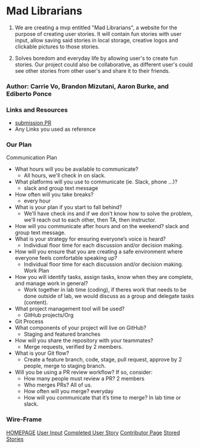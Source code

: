 # Mad Librarians

1. We are creating a mvp entitled "Mad Librarians", a website for the purpose of creating user stories. It will contain fun stories with user input, allow saving said stories in local storage, creative logos and clickable pictures to those stories.

2. Solves boredom and everyday life by allowing user's to create fun stories. Our project could also be collaborative, as different user's could see other stories from other user's and share it to their friends. 

### Author: Carrie Vo, Brandon Mizutani, Aaron Burke, and Ediberto Ponce

### Links and Resources
* [submission PR](http://xyz.com)
* Any Links you used as reference

### Our Plan
Communication Plan
- What hours will you be available to communicate?
  * All hours, we'll check in on slack.
- What platforms will you use to communicate (ie. Slack, phone …)?
  * slack and group text message
- How often will you take breaks?
  * every hour
- What is your plan if you start to fall behind?
  * We'll have check ins and if we don't know how to solve the problem, we'll reach out to each other, then TA, then instructor.
- How will you communicate after hours and on the weekend?
slack and group text message.
- What is your strategy for ensuring everyone’s voice is heard?
  * Individual floor time for each discussion and/or decision making.
- How will you ensure that you are creating a safe environment where everyone feels comfortable speaking up?
  * Individual floor time for each discussion and/or decision making.
Work Plan
- How you will identify tasks, assign tasks, know when they are complete, and manage work in general?
  * Work together in lab time (coding), if theres work that needs to be done outside of lab, we would discuss as a group and delegate tasks (content).
- What project management tool will be used?
  * GitHub projects/Org
- Git Process
- What components of your project will live on GitHub?
  * Staging and featured branches
- How will you share the repository with your teammates?
  * Merge requests, verified by 2 members.
- What is your Git flow?
  * Create a feature branch, code, stage, pull request, approve by 2 people, merge to staging branch.
- Will you be using a PR review workflow? If so, consider:
  * How many people must review a PR? 2 members
  * Who merges PRs? All of us.
  * How often will you merge? everyday
  * How will you communicate that it’s time to merge? In lab time or slack.

### Wire-Frame

[HOMEPAGE](homepage.png)
[User Input](form-page.png)
[Completed User Story](completed-story.png)
[Contributor Page](contributor-page.png)
[Stored Stories](saved-stories.png)
